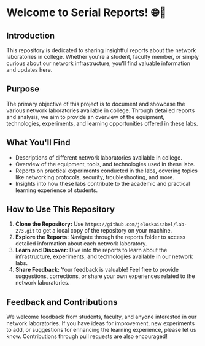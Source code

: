 # Welcome to Serial Reports! 🌐🔬

## Introduction
This repository is dedicated to sharing insightful reports about the network laboratories in college. Whether you're a student, faculty member, or simply curious about our network infrastructure, you'll find valuable information and updates here.

## Purpose
The primary objective of this project is to document and showcase the various network laboratories available in college. Through detailed reports and analysis, we aim to provide an overview of the equipment, technologies, experiments, and learning opportunities offered in these labs.

## What You'll Find
- Descriptions of different network laboratories available in college.
- Overview of the equipment, tools, and technologies used in these labs.
- Reports on practical experiments conducted in the labs, covering topics like networking protocols, security, troubleshooting, and more.
- Insights into how these labs contribute to the academic and practical learning experience of students.

## How to Use This Repository
1. **Clone the Repository:** Use `https://github.com/jeloskaisabel/lab-273.git` to get a local copy of the repository on your machine.
2. **Explore the Reports:** Navigate through the reports folder to access detailed information about each network laboratory.
3. **Learn and Discover:** Dive into the reports to learn about the infrastructure, experiments, and technologies available in our network labs.
4. **Share Feedback:** Your feedback is valuable! Feel free to provide suggestions, corrections, or share your own experiences related to the network laboratories.

## Feedback and Contributions
We welcome feedback from students, faculty, and anyone interested in our network laboratories. If you have ideas for improvement, new experiments to add, or suggestions for enhancing the learning experience, please let us know. Contributions through pull requests are also encouraged!
